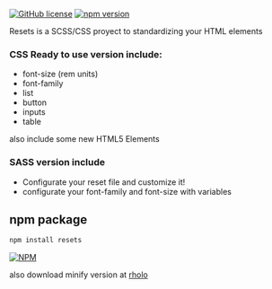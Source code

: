[![GitHub license](https://img.shields.io/badge/license-MIT-blue.svg)](https://raw.githubusercontent.com/rholo/resets/master/LICENSE)
[![npm version](https://badge.fury.io/js/css-resets.svg)](https://badge.fury.io/js/css-resets)

Resets is a SCSS/CSS proyect to standardizing your HTML elements

### CSS Ready to use version include:
  - font-size (rem units)
  - font-family
  - list
  - button
  - inputs
  - table

also include some new HTML5 Elements

### SASS version include
  - Configurate your reset file and customize it!
  - configurate your font-family and font-size with variables

## npm package
```sh
npm install resets
```
[![NPM](https://nodei.co/npm/css-resets.png?downloads=true&stars=true)](https://nodei.co/npm/resets/)


also download minify version at [rholo]

   [rholo]: <http://rholo.cl/resets>
